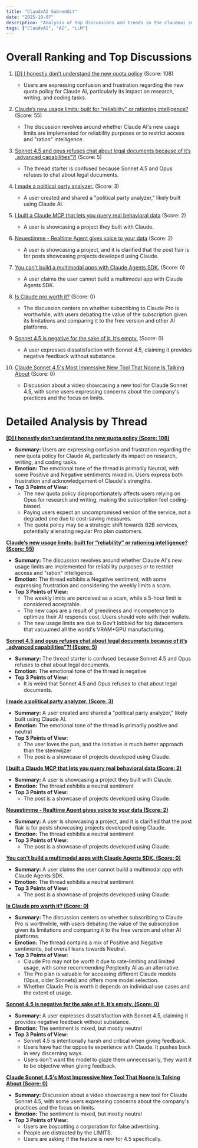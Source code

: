 ```yaml
---
title: "ClaudeAI Subreddit"
date: "2025-10-07"
description: "Analysis of top discussions and trends in the claudeai subreddit"
tags: ["ClaudeAI", "AI", "LLM"]
---
```


# Overall Ranking and Top Discussions
1.  [[D] I honestly don’t understand the new quota policy](https://www.reddit.com/r/ClaudeAI/comments/1o0ivul/i_honestly_dont_understand_the_new_quota_policy/) (Score: 108)
    *   Users are expressing confusion and frustration regarding the new quota policy for Claude AI, particularly its impact on research, writing, and coding tasks.

2.  [Claude’s new usage limits: built for “reliability” or rationing intelligence?](https://www.reddit.com/r/ClaudeAI/comments/1o0if0c/claudes_new_usage_limits_built_for_reliability_or/) (Score: 55)
    *   The discussion revolves around whether Claude AI's new usage limits are implemented for reliability purposes or to restrict access and "ration" intelligence.

3.  [Sonnet 4.5 and opus refuses chat about legal documents because of it’s „advanced capabilities”?!](https://www.reddit.com/r/ClaudeAI/comments/1o0mkok/sonnet_45_and_opus_refuses_chat_about_legal/) (Score: 5)
    *   The thread starter is confused because Sonnet 4.5 and Opus refuses to chat about legal documents.

4.  [I made a political party analyzer.](https://www.reddit.com/r/ClaudeAI/comments/1o0m6gy/i_made_a_political_party_analyzer/) (Score: 3)
    *   A user created and shared a "political party analyzer," likely built using Claude AI.

5.  [I built a Claude MCP that lets you query real behavioral data](https://www.reddit.com/r/ClaudeAI/comments/1o0otv5/i_built_a_claude_mcp_that_lets_you_query_real/) (Score: 2)
    *   A user is showcasing a project they built with Claude.

6.  [Neuestimme - Realtime Agent gives voice to your data](https://x.com/rinormaloku/status/1975618980422578249) (Score: 2)
    *   A user is showcasing a project, and it is clarified that the post flair is for posts showcasing projects developed using Claude.

7.  [You can't build a multimodal apps with Claude Agents SDK.](https://v.redd.it/rrnycn5r0qtf1) (Score: 0)
    *   A user claims the user cannot build a multimodal app with Claude Agents SDK.

8.  [Is Claude pro worth it?](https://www.reddit.com/r/ClaudeAI/comments/1o0ieq8/is_claude_pro_worth_it/) (Score: 0)
    *   The discussion centers on whether subscribing to Claude Pro is worthwhile, with users debating the value of the subscription given its limitations and comparing it to the free version and other AI platforms.

9.  [Sonnet 4.5  is negative for the sake of it. It’s empty.](https://www.reddit.com/r/ClaudeAI/comments/1o0orz0/sonnet_45_is_negative_for_the_sake_of_it_its_empty/) (Score: 0)
    *   A user expresses dissatisfaction with Sonnet 4.5, claiming it provides negative feedback without substance.

10. [Claude Sonnet 4.5's Most Impressive New Tool That Noone Is Talking About](https://youtu.be/oVR2ND3L9w4) (Score: 0)
    *   Discussion about a video showcasing a new tool for Claude Sonnet 4.5, with some users expressing concerns about the company's practices and the focus on limits.

# Detailed Analysis by Thread
**[[D] I honestly don’t understand the new quota policy (Score: 108)](https://www.reddit.com/r/ClaudeAI/comments/1o0ivul/i_honestly_dont_understand_the_new_quota_policy/)**
*   **Summary:**  Users are expressing confusion and frustration regarding the new quota policy for Claude AI, particularly its impact on research, writing, and coding tasks.
*   **Emotion:** The emotional tone of the thread is primarily Neutral, with some Positive and Negative sentiments mixed in. Users express both frustration and acknowledgement of Claude's strengths.
*   **Top 3 Points of View:**
    *   The new quota policy disproportionately affects users relying on Opus for research and writing, making the subscription feel coding-biased.
    *   Paying users expect an uncompromised version of the service, not a degraded one due to cost-saving measures.
    *   The quota policy may be a strategic shift towards B2B services, potentially alienating regular Pro plan customers.

**[Claude’s new usage limits: built for “reliability” or rationing intelligence? (Score: 55)](https://www.reddit.com/r/ClaudeAI/comments/1o0if0c/claudes_new_usage_limits_built_for_reliability_or/)**
*   **Summary:** The discussion revolves around whether Claude AI's new usage limits are implemented for reliability purposes or to restrict access and "ration" intelligence.
*   **Emotion:** The thread exhibits a Negative sentiment, with some expressing frustration and considering the weekly limits a scam.
*   **Top 3 Points of View:**
    *   The weekly limits are perceived as a scam, while a 5-hour limit is considered acceptable.
    *   The new caps are a result of greediness and incompetence to optimize their AI responds cost. Users should vote with their wallets.
    *   The new usage limits are due to Gov't lobbied for big datacenters that vacuumed all the world's VRAM+GPU manufacturing.

**[Sonnet 4.5 and opus refuses chat about legal documents because of it’s „advanced capabilities”?! (Score: 5)](https://www.reddit.com/r/ClaudeAI/comments/1o0mkok/sonnet_45_and_opus_refuses_chat_about_legal/)**
*   **Summary:** The thread starter is confused because Sonnet 4.5 and Opus refuses to chat about legal documents.
*   **Emotion:** The emotional tone of the thread is negative
*   **Top 3 Points of View:**
    *   It is weird that Sonnet 4.5 and Opus refuses to chat about legal documents.

**[I made a political party analyzer. (Score: 3)](https://www.reddit.com/r/ClaudeAI/comments/1o0m6gy/i_made_a_political_party_analyzer/)**
*   **Summary:** A user created and shared a "political party analyzer," likely built using Claude AI.
*   **Emotion:** The emotional tone of the thread is primarily positive and neutral
*   **Top 3 Points of View:**
    *   The user loves the pun, and the initiative is much better approach than the stemwijzer
    *   The post is a showcase of projects developed using Claude.

**[I built a Claude MCP that lets you query real behavioral data (Score: 2)](https://www.reddit.com/r/ClaudeAI/comments/1o0otv5/i_built_a_claude_mcp_that_lets_you_query_real/)**
*   **Summary:** A user is showcasing a project they built with Claude.
*   **Emotion:** The thread exhibits a neutral sentiment
*   **Top 3 Points of View:**
    *   The post is a showcase of projects developed using Claude.

**[Neuestimme - Realtime Agent gives voice to your data (Score: 2)](https://x.com/rinormaloku/status/1975618980422578249)**
*   **Summary:** A user is showcasing a project, and it is clarified that the post flair is for posts showcasing projects developed using Claude.
*   **Emotion:** The thread exhibits a neutral sentiment
*   **Top 3 Points of View:**
    *   The post is a showcase of projects developed using Claude.

**[You can't build a multimodal apps with Claude Agents SDK. (Score: 0)](https://v.redd.it/rrnycn5r0qtf1)**
*   **Summary:** A user claims the user cannot build a multimodal app with Claude Agents SDK.
*   **Emotion:** The thread exhibits a neutral sentiment
*   **Top 3 Points of View:**
    *   The post is a showcase of projects developed using Claude.

**[Is Claude pro worth it? (Score: 0)](https://www.reddit.com/r/ClaudeAI/comments/1o0ieq8/is_claude_pro_worth_it/)**
*   **Summary:** The discussion centers on whether subscribing to Claude Pro is worthwhile, with users debating the value of the subscription given its limitations and comparing it to the free version and other AI platforms.
*   **Emotion:** The thread contains a mix of Positive and Negative sentiments, but overall leans towards Neutral.
*   **Top 3 Points of View:**
    *   Claude Pro may not be worth it due to rate-limiting and limited usage, with some recommending Perplexity AI as an alternative.
    *   The Pro plan is valuable for accessing different Claude models (Opus, older Sonnets) and offers more model selection.
    *   Whether Claude Pro is worth it depends on individual use cases and the extent of usage.

**[Sonnet 4.5  is negative for the sake of it. It’s empty. (Score: 0)](https://www.reddit.com/r/ClaudeAI/comments/1o0orz0/sonnet_45_is_negative_for_the_sake_of_it_its_empty/)**
*   **Summary:** A user expresses dissatisfaction with Sonnet 4.5, claiming it provides negative feedback without substance.
*   **Emotion:** The sentiment is mixed, but mostly neutral
*   **Top 3 Points of View:**
    *   Sonnet 4.5 is intentionally harsh and critical when giving feedback.
    *   Users have had the opposite experience with Claude. It pushes back in very discerning ways.
    *   Users don't want the model to glaze them unnecessarily, they want it to be objective when giving feedback.

**[Claude Sonnet 4.5's Most Impressive New Tool That Noone Is Talking About (Score: 0)](https://youtu.be/oVR2ND3L9w4)**
*   **Summary:** Discussion about a video showcasing a new tool for Claude Sonnet 4.5, with some users expressing concerns about the company's practices and the focus on limits.
*   **Emotion:** The sentiment is mixed, but mostly neutral
*   **Top 3 Points of View:**
    *   Users are boycotting a corporation for false advertising.
    *   People are distracted by the LIMITS.
    *   Users are asking if the feature is new for 4.5 specifically.
